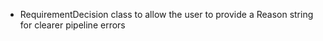 *   RequirementDecision class to allow the user to provide a Reason string for clearer pipeline errors
